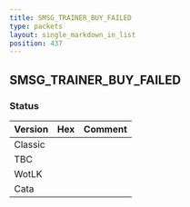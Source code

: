 ```yaml
---
title: SMSG_TRAINER_BUY_FAILED
type: packets
layout: single_markdown_in_list
position: 437
---
```


## SMSG_TRAINER_BUY_FAILED

### Status

Version | Hex | Comment
---------- | ---------- | ---------- 
Classic |  |  
TBC |  |  
WotLK |  |  
Cata |  |  

